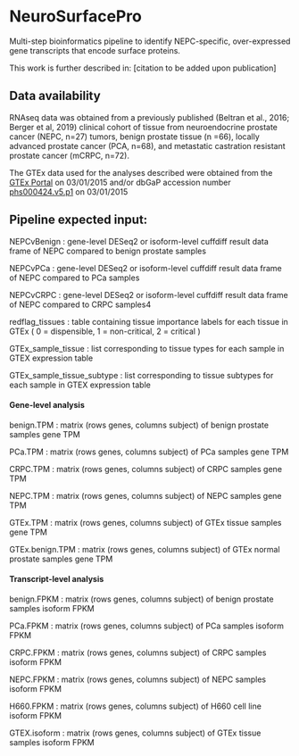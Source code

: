 # NeuroSurfacePro

Multi-step bioinformatics pipeline to identify NEPC-specific, over-expressed gene transcripts that encode surface proteins.

This work is further described in: [citation to be added upon publication]

## Data availability
RNAseq data was obtained from  a previously published (Beltran et al., 2016; Berger et al, 2019) clinical cohort of tissue from neuroendocrine prostate cancer (NEPC, n=27) tumors, benign prostate tissue (n =66), locally advanced prostate cancer (PCA, n=68), and metastatic castration resistant prostate cancer (mCRPC, n=72).

The GTEx data used for the analyses described were obtained from the [GTEx Portal](https://gtexportal.org/home/) on 03/01/2015 and/or dbGaP accession number [phs000424.v5.p1](https://www.ncbi.nlm.nih.gov/projects/gap/cgi-bin/study.cgi?study_id=phs000424.v5.p1) on 03/01/2015


## Pipeline expected input:

NEPCvBenign : gene-level DESeq2 or isoform-level cuffdiff result data frame of NEPC compared to benign prostate samples

NEPCvPCa : gene-level DESeq2 or isoform-level cuffdiff result data frame of NEPC compared to PCa samples

NEPCvCRPC : gene-level DESeq2 or isoform-level cuffdiff result data frame of NEPC compared to CRPC samples4


redflag_tissues : table containing tissue importance labels for each tissue in GTEx ( 0 = dispensible, 1 = non-critical, 2 = critical )


GTEx_sample_tissue : list corresponding to tissue types for each sample in GTEX expression table

GTEx_sample_tissue_subtype : list corresponding to tissue subtypes for each sample in GTEX expression table


#### Gene-level analysis
benign.TPM : matrix (rows genes, columns subject) of benign prostate samples gene TPM

PCa.TPM  : matrix (rows genes, columns subject) of PCa samples gene TPM

CRPC.TPM  : matrix (rows genes, columns subject) of CRPC samples gene TPM

NEPC.TPM  : matrix (rows genes, columns subject) of NEPC samples gene TPM

GTEx.TPM  : matrix (rows genes, columns subject) of GTEx tissue samples gene TPM

GTEx.benign.TPM  : matrix (rows genes, columns subject) of GTEx normal prostate samples gene TPM


#### Transcript-level analysis
benign.FPKM : matrix (rows genes, columns subject) of benign prostate samples isoform FPKM

PCa.FPKM : matrix (rows genes, columns subject) of PCa samples isoform FPKM 

CRPC.FPKM : matrix (rows genes, columns subject) of CRPC samples isoform FPKM 

NEPC.FPKM : matrix (rows genes, columns subject) of NEPC samples isoform FPKM 

H660.FPKM :  matrix (rows genes, columns subject) of H660 cell line isoform FPKM

GTEX.isoform : matrix (rows genes, columns subject) of GTEx tissue samples isoform FPKM 

